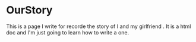 # OurStory
This is a page I write for recorde the story of I and my girlfriend .
It is a html doc and I'm just going to learn how to write a one.

